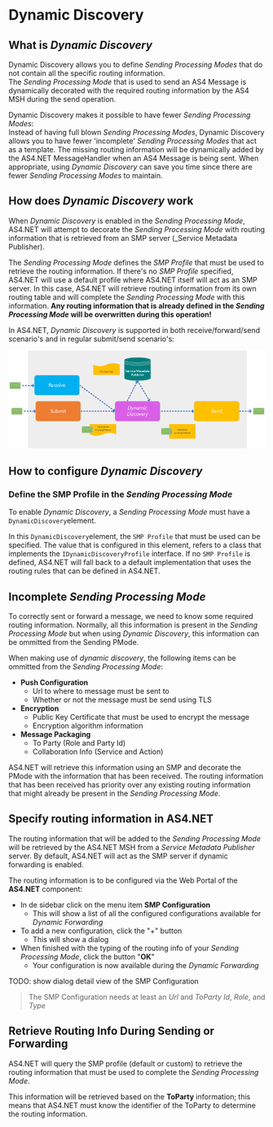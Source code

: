 # Dynamic Discovery

## What is _Dynamic Discovery_

Dynamic Discovery allows you to define _Sending Processing Modes_ that do not contain all the specific routing information.  
The _Sending Processing Mode_ that is used to send an AS4 Message is dynamically decorated with the required routing information by the AS4 MSH during the send operation.

Dynamic Discovery makes it possible to have fewer _Sending Processing Modes_:  
Instead of having full blown _Sending Processing Modes_, Dynamic Discovery allows you to have fewer 'incomplete' _Sending Processing Modes_ that act as a template. The missing routing information will be dynamically added by the AS4.NET MessageHandler when an AS4 Message is being sent.
When appropriate, using _Dynamic Discovery_ can save you time since there are fewer _Sending Processing Modes_ to maintain.

## How does _Dynamic Discovery_ work

When _Dynamic Discovery_ is enabled in the _Sending Processing Mode_, AS4.NET will attempt to decorate the _Sending Processing Mode_ with routing information that is retrieved from an SMP server (\_Service Metadata Publisher).

The _Sending Processing Mode_ defines the _SMP Profile_ that must be used to retrieve the routing information. If there's no _SMP Profile_ specified, AS4.NET will use a default profile where AS4.NET itself will act as an SMP server.
In this case, AS4.NET will retrieve routing information from its own routing table and will complete the _Sending Processing Mode_ with this information.
**Any routing information that is already defined in the _Sending Processing Mode_ will be overwritten during this operation!**

In AS4.NET, _Dynamic Discovery_ is supported in both receive/forward/send scenario's and in regular submit/send scenario's:

![dynamic discovery](images/dynamic-discovery.png)

## How to configure _Dynamic Discovery_

### Define the SMP Profile in the _Sending Processing Mode_

To enable _Dynamic Discovery_, a _Sending Processing Mode_ must have a `DynamicDiscovery`element.

In this `DynamicDiscovery`element, the `SMP Profile` that must be used can be specified.
The value that is configured in this element, refers to a class that implements the `IDynamicDiscoveryProfile` interface.
If no `SMP Profile` is defined, AS4.NET will fall back to a default implementation that uses the routing rules that can be defined in AS4.NET.

## Incomplete _Sending Processing Mode_

To correctly sent or forward a message, we need to know some required routing information.
Normally, all this information is present in the _Sending Processing Mode_ but when using _Dynamic Discovery_, this information can be ommitted from the Sending PMode.

When making use of _dynamic discovery_, the following items can be ommitted from the _Sending Processing Mode_:

- **Push Configuration**
  - Url to where to message must be sent to
  - Whether or not the message must be send using TLS
- **Encryption**
  - Public Key Certificate that must be used to encrypt the message
  - Encryption algorithm information
- **Message Packaging**
  - To Party (Role and Party Id)
  - Collaboration Info (Service and Action)

AS4.NET will retrieve this information using an SMP and decorate the PMode with the information that has been received.
The routing information that has been received has priority over any existing routing information that might already be present in the _Sending Processing Mode_.

## Specify routing information in AS4.NET

The routing information that will be added to the _Sending Processing Mode_ will be retrieved by the AS4.NET MSH from a _Service Metadata Publisher_ server. By default, AS4.NET will act as the SMP server if dynamic forwarding is enabled.

The routing information is to be configured via the Web Portal of the <b>AS4.NET</b> component:

- In de sidebar click on the menu item **SMP Configuration**
  - This will show a list of all the configured configurations available for _Dynamic Forwarding_
- To add a new configuration, click the "+" button
  - This will show a dialog
- When finished with the typing of the routing info of your _Sending Processing Mode_, click the button "**OK**"
  - Your configuration is now available during the _Dynamic Forwarding_

TODO: show dialog detail view of the SMP Configuration

> The SMP Configuration needs at least an _Url_ and _ToParty_ _Id_, _Role_, and _Type_

## Retrieve Routing Info During Sending or Forwarding

AS4.NET will query the SMP profile (default or custom) to retrieve the routing information that must be used to complete the _Sending Processing Mode_.

This information will be retrieved based on the **ToParty** information; this means that AS4.NET must know the identifier of the ToParty to determine the routing information.
